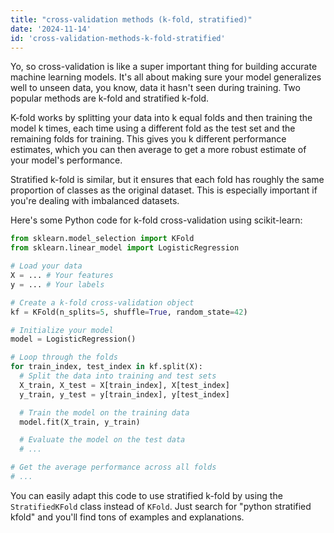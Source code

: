 ```yaml
---
title: "cross-validation methods (k-fold, stratified)"
date: '2024-11-14'
id: 'cross-validation-methods-k-fold-stratified'
---
```


Yo, so cross-validation is like a super important thing for building accurate machine learning models.  It's all about making sure your model generalizes well to unseen data, you know, data it hasn't seen during training.  Two popular methods are k-fold and stratified k-fold.

K-fold works by splitting your data into k equal folds and then training the model k times, each time using a different fold as the test set and the remaining folds for training.  This gives you k different performance estimates, which you can then average to get a more robust estimate of your model's performance. 

Stratified k-fold is similar, but it ensures that each fold has roughly the same proportion of classes as the original dataset.  This is especially important if you're dealing with imbalanced datasets.

Here's some Python code for k-fold cross-validation using scikit-learn:

```python
from sklearn.model_selection import KFold
from sklearn.linear_model import LogisticRegression

# Load your data
X = ... # Your features
y = ... # Your labels

# Create a k-fold cross-validation object
kf = KFold(n_splits=5, shuffle=True, random_state=42)

# Initialize your model
model = LogisticRegression()

# Loop through the folds
for train_index, test_index in kf.split(X):
  # Split the data into training and test sets
  X_train, X_test = X[train_index], X[test_index]
  y_train, y_test = y[train_index], y[test_index]

  # Train the model on the training data
  model.fit(X_train, y_train)

  # Evaluate the model on the test data
  # ...

# Get the average performance across all folds
# ... 
```

You can easily adapt this code to use stratified k-fold by using the `StratifiedKFold` class instead of `KFold`.  Just search for "python stratified kfold" and you'll find tons of examples and explanations.
